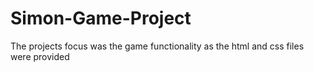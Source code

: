 # Simon-Game-Project

The projects focus was the game functionality as the html and css files were provided
